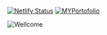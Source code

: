 [![Netlify Status](https://api.netlify.com/api/v1/badges/fd3cd1d4-84cf-48ea-b3f8-96fcd5f43367/deploy-status)](https://app.netlify.com/sites/submision-aplikasi-satu-halaman-vuejs/deploys) [![MYPortofolio](https://1.bp.blogspot.com/-cTWtRxIdVT4/XyYLjDL5wrI/AAAAAAAAAyI/YtwYxvsk7-EgqyCT5XZk0UfM1YfXyVF5gCLcBGAsYHQ/s0/ck.png)](https://rakhmadi.github.io/)

![Wellcome](https://1.bp.blogspot.com/-oVEZcUbkjC4/XyY4bPojgnI/AAAAAAAAAzo/qpijwE-QQKoDqmwYtyWXYpLw0vj3peKAgCLcBGAsYHQ/s640/dddv.png)


